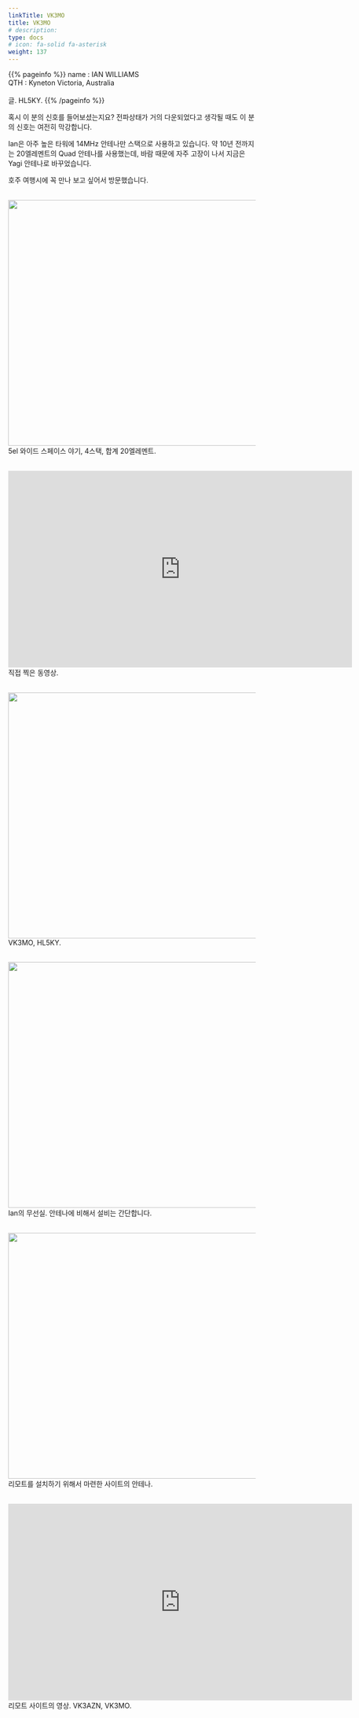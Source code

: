 ```yaml
---
linkTitle: VK3MO
title: VK3MO
# description: 
type: docs
# icon: fa-solid fa-asterisk
weight: 137
---
```

{{% pageinfo %}}
name : IAN WILLIAMS<br>
QTH   : Kyneton Victoria, Australia<br>
<br>
글. HL5KY.
{{% /pageinfo %}}


혹시 이 분의 신호를 들어보셨는지요? 전파상태가 거의 다운되었다고 생각될 때도 이 분의 신호는 여전히 막강합니다.

Ian은 아주 높은 타워에 14MHz 안테나만 스택으로 사용하고 있습니다. 약 10년 전까지는 20엘레멘트의 Quad 안테나를 사용했는데, 바람 때문에 자주 고장이 나서 지금은 Yagi 안테나로 바꾸었습니다.

호주 여행시에 꼭 만나 보고 싶어서 방문했습니다.
<br><br>

<img src="/friendship/img/vk3mo_1.jpg" style="width:550px;height:500"><br>
5el 와이드 스페이스 야기, 4스택, 합계 20엘레멘트.
<br><br>

<iframe title="20160728_111701" width="700" height="400" src="https://play-tv.kakao.com/embed/player/cliplink/444993251?service=player_share" allowfullscreen frameborder="0" scrolling="no" allow="autoplay; fullscreen; encrypted-media"></iframe><br>
직접 찍은 동영상.
<br><br>

<img src="/friendship/img/vk3mo_3.jpg" style="width:550px;height:500"><br>
VK3MO, HL5KY.
<br><br>

<img src="/friendship/img/vk3mo_2.jpg" style="width:550px;height:500"><br>
Ian의 무선실. 안테나에 비해서 설비는 간단합니다.
<br><br>

<img src="/friendship/img/vk3mo_4.jpg" style="width:550px;height:500"><br>
리모트를 설치하기 위해서 마련한 사이트의 안테나.
<br><br>

<iframe title="20160728_122645" width="700" height="400" src="https://play-tv.kakao.com/embed/player/cliplink/444993269?service=player_share" allowfullscreen frameborder="0" scrolling="no" allow="autoplay; fullscreen; encrypted-media"></iframe><br>
리모트 사이트의 영상. VK3AZN, VK3MO.
<br><br>